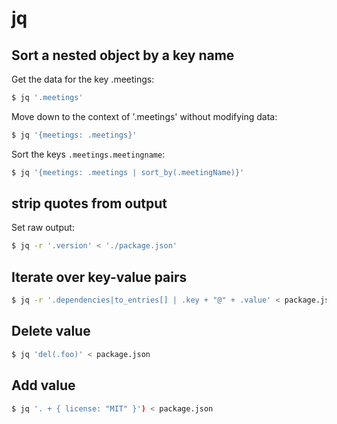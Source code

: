 # jq

## Sort a nested object by a key name
Get the data for the key .meetings:
```sh
$ jq '.meetings'
```

Move down to the context of '.meetings' without modifying data:
```sh
$ jq '{meetings: .meetings}'
```

Sort the keys `.meetings.meetingname`:
```sh
$ jq '{meetings: .meetings | sort_by(.meetingName)}'
```

## strip quotes from output
Set raw output:
```sh
$ jq -r '.version' < './package.json'
```

## Iterate over key-value pairs
```sh
$ jq -r '.dependencies|to_entries[] | .key + "@" + .value' < package.json
```

## Delete value
```sh
$ jq 'del(.foo)' < package.json
```

## Add value
```sh
$ jq '. + { license: "MIT" }') < package.json
```
